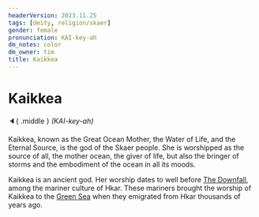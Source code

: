 ```yaml
---
headerVersion: 2023.11.25
tags: [deity, religion/skaer]
gender: female
pronunciation: KAI-key-ah
dm_notes: color
dm_owner: tim
title: Kaikkea
---
```

# Kaikkea
:speaker:{ .middle } *(KAI-key-ah)*  

Kaikkea, known as the Great Ocean Mother, the Water of Life, and the Eternal Source, is the god of the Skaer people. She is worshipped as the source of all, the mother ocean, the giver of life, but also the bringer of storms and the embodiment of the ocean in all its moods. 

Kaikkea is an ancient god. Her worship dates to well before [The Downfall](<../../../events/ancient/the-downfall.md>), among the mariner culture of Hkar. These mariners brought the worship of Kaikkea to the [Green Sea](<../../../gazetteer/green-sea.md>) when they emigrated from Hkar thousands of years ago. 
